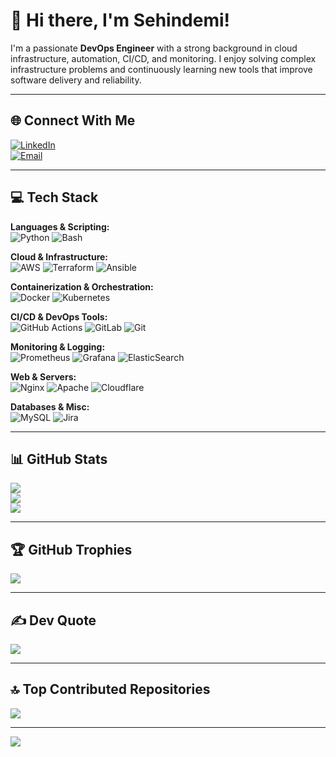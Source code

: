 # 👋 Hi there, I'm Sehindemi!

I'm a passionate **DevOps Engineer** with a strong background in cloud infrastructure, automation, CI/CD, and monitoring. I enjoy solving complex infrastructure problems and continuously learning new tools that improve software delivery and reliability.

---

## 🌐 Connect With Me

[![LinkedIn](https://img.shields.io/badge/LinkedIn-%230077B5.svg?logo=linkedin&logoColor=white)](https://linkedin.com/in/sehindemi-ajayi-078551226)  
[![Email](https://img.shields.io/badge/Email-D14836?logo=gmail&logoColor=white)](mailto:sehindemitech@gmail.com)

---

## 💻 Tech Stack

**Languages & Scripting:**  
![Python](https://img.shields.io/badge/python-3670A0?style=for-the-badge&logo=python&logoColor=ffdd54) ![Bash](https://img.shields.io/badge/bash-%23121011.svg?style=for-the-badge&logo=gnu-bash&logoColor=white)

**Cloud & Infrastructure:**  
![AWS](https://img.shields.io/badge/AWS-%23FF9900.svg?style=for-the-badge&logo=amazon-aws&logoColor=white) ![Terraform](https://img.shields.io/badge/terraform-%235835CC.svg?style=for-the-badge&logo=terraform&logoColor=white) ![Ansible](https://img.shields.io/badge/ansible-%231A1918.svg?style=for-the-badge&logo=ansible&logoColor=white)

**Containerization & Orchestration:**  
![Docker](https://img.shields.io/badge/docker-%230db7ed.svg?style=for-the-badge&logo=docker&logoColor=white) ![Kubernetes](https://img.shields.io/badge/kubernetes-%23326ce5.svg?style=for-the-badge&logo=kubernetes&logoColor=white)

**CI/CD & DevOps Tools:**  
![GitHub Actions](https://img.shields.io/badge/github%20actions-%232671E5.svg?style=for-the-badge&logo=githubactions&logoColor=white) ![GitLab](https://img.shields.io/badge/gitlab-%23181717.svg?style=for-the-badge&logo=gitlab&logoColor=white) ![Git](https://img.shields.io/badge/git-%23F05033.svg?style=for-the-badge&logo=git&logoColor=white)

**Monitoring & Logging:**  
![Prometheus](https://img.shields.io/badge/Prometheus-E6522C?style=for-the-badge&logo=Prometheus&logoColor=white) ![Grafana](https://img.shields.io/badge/grafana-%23F46800.svg?style=for-the-badge&logo=grafana&logoColor=white) ![ElasticSearch](https://img.shields.io/badge/-ElasticSearch-005571?style=for-the-badge&logo=elasticsearch)

**Web & Servers:**  
![Nginx](https://img.shields.io/badge/nginx-%23009639.svg?style=for-the-badge&logo=nginx&logoColor=white) ![Apache](https://img.shields.io/badge/apache-%23D42029.svg?style=for-the-badge&logo=apache&logoColor=white) ![Cloudflare](https://img.shields.io/badge/Cloudflare-F38020?style=for-the-badge&logo=Cloudflare&logoColor=white)

**Databases & Misc:**  
![MySQL](https://img.shields.io/badge/mysql-4479A1.svg?style=for-the-badge&logo=mysql&logoColor=white) ![Jira](https://img.shields.io/badge/jira-%230A0FFF.svg?style=for-the-badge&logo=jira&logoColor=white)

---

## 📊 GitHub Stats

![](https://github-readme-stats.vercel.app/api?username=sehindemi-tech&theme=transparent&hide_border=false&include_all_commits=false&count_private=true)  
![](https://nirzak-streak-stats.vercel.app/?user=sehindemi-tech&theme=transparent&hide_border=false)  
![](https://github-readme-stats.vercel.app/api/top-langs/?username=sehindemi-tech&theme=transparent&hide_border=false&layout=compact)

---

## 🏆 GitHub Trophies

![](https://github-profile-trophy.vercel.app/?username=sehindemi-tech&theme=radical&no-frame=false&no-bg=false&margin-w=4)

---

## ✍️ Dev Quote

![](https://quotes-github-readme.vercel.app/api?type=horizontal&theme=radical)

---

## 🔝 Top Contributed Repositories

![](https://github-contributor-stats.vercel.app/api?username=sehindemi-tech&limit=5&theme=dark&combine_all_yearly_contributions=true)

---

[![](https://visitcount.itsvg.in/api?id=sehindemi-tech&icon=0&color=0)](https://visitcount.itsvg.in)



<!-- Proudly created with GPRM ( https://gprm.itsvg.in ) -->

